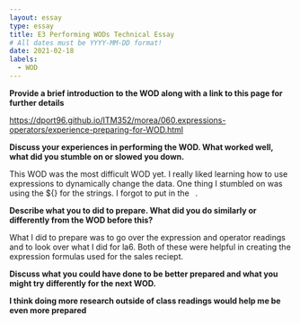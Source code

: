 ```yaml
---
layout: essay
type: essay
title: E3 Performing WODs Technical Essay
# All dates must be YYYY-MM-DD format!
date: 2021-02-18
labels:
  - WOD
---
```

<b>Provide a brief introduction to the WOD along with a link to this page for further details</b>

https://dport96.github.io/ITM352/morea/060.expressions-operators/experience-preparing-for-WOD.html

<b>Discuss your experiences in performing the WOD. What worked well, what did you stumble on or slowed you down.</b>

This WOD was the most difficult WOD yet. I really liked learning how to use expressions to dynamically change the data. One thing I stumbled on was using the ${} for the strings. I forgot to put in the ` `.

<b>Describe what you to did to prepare. What did you do similarly or differently from the WOD before this?</b>

What I did to prepare was to go over the expression and operator readings and to look over what I did for la6. Both of these were helpful in creating the expression formulas used for the sales reciept.

<b>Discuss what you could have done to be better prepared and what you might try differently for the next WOD.<b/>

I think doing more research outside of class readings would help me be even more prepared

